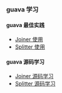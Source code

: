 ### guava 学习

#### guava 最佳实践

- [Joiner 使用](https://github.com/renchunxiao/guava-learn/blob/master/src/test/java/com/rcx/guava/basic/JoinerTest.java)
- [Splitter 使用](https://github.com/renchunxiao/guava-learn/blob/master/src/test/java/com/rcx/guava/basic/SplitterTest.java)

#### guava 源码学习

- [Joiner 源码学习](http://renchx.com/guava-joiner-source/)
- [Splitter 源码学习](http://renchx.com/guava-splitter-source/)
